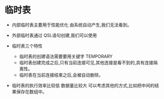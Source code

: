 # 临时表

- 内部临时表主要用于性能优化 由系统自动产生,我们无法看到。

* 外部临时表通过 QSL语句创建,我们可以使用

* 临时表三个特性

  - 临时表的创建语法需要要用关键字 TEMPORARY
  - 临时表创建完成之后,只有当前连接可见,其他连接是看不到的,具有连接隔离性。
  - 临时表在当前连接结束之后,会被自动删除。

* 临时表的执行效率比较低 数据量比较大 可以考虑其他的方式,比如把中间的结果保存在数组中。
